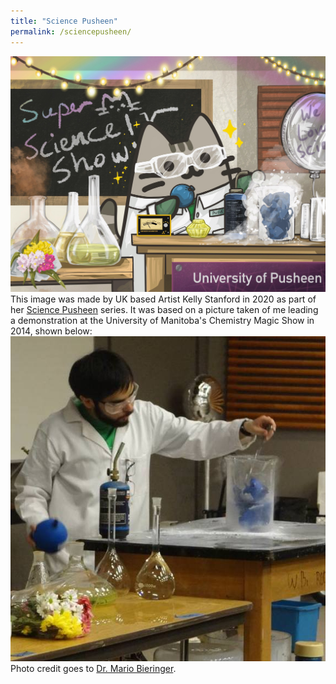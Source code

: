 ```yaml
---
title: "Science Pusheen"
permalink: /sciencepusheen/
---
```


![Pusheen the Cat leading a Science Show](/images/measpusheenKellyStanford.jpg)
This image was made by UK based Artist Kelly Stanford in 2020 as part of her [Science Pusheen](https://kellystanford.co.uk/science-pusheen) series. It was based on a picture taken of me leading a demonstration at the University of Manitoba's Chemistry Magic Show in 2014, shown below:
![Tristan Smythe leading a demonstration at the University of Manitoba Chemistry Magic Show](/images/464150642_8924738864224336_3543680502029724235_n.jpg) 
Photo credit goes to [Dr. Mario Bieringer](https://home.cc.umanitoba.ca/~bieringe/). 
